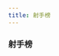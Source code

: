 ```yaml
---
title: 射手榜
---
```


### 射手榜

<GoalRank rank="1" name="姆巴佩" state="fr" goals="5" />

<GoalRank rank="2" name="瓦伦西亚" state="ec" goals="3" />
<GoalRank rank="2" name="加克波" state="nl" goals="3" />
<GoalRank rank="2" name="拉什福德" state="gb-eng" goals="3" />
<GoalRank rank="2" name="莫拉塔" state="es" goals="3" />
<GoalRank rank="2" name="梅西" state="ar" goals="3" />
<GoalRank rank="2" name="吉鲁" state="fr" goals="3" />
<GoalRank rank="2" name="萨卡" state="gb-eng" goals="3" />
<GoalRank rank="2" name="理查利森" state="br" goals="3" />
<GoalRank rank="2" name="拉莫斯" state="pt" goals="3" />

<GoalRank rank="11" name="塔雷米" state="ir" goals="2" />
<GoalRank rank="11" name="托雷斯" state="es" goals="2" />
<GoalRank rank="11" name="克拉马里奇" state="hr" goals="2" />
<GoalRank rank="11" name="库杜斯" state="gh" goals="2" />
<GoalRank rank="11" name="曹圭成" state="kr" goals="2" />
<GoalRank rank="11" name="费尔南德斯" state="pt" goals="2" />
<GoalRank rank="11" name="多萨里" state="sa" goals="2" />
<GoalRank rank="11" name="堂安律" state="jp" goals="2" />
<GoalRank rank="11" name="哈弗茨" state="de" goals="2" />
<GoalRank rank="11" name="菲尔克鲁格" state="de" goals="2" />
<GoalRank rank="11" name="德阿拉斯凯塔" state="uy" goals="2" />
<GoalRank rank="11" name="米特罗维奇" state="rs" goals="2" />
<GoalRank rank="11" name="恩博洛" state="ch" goals="2" />
<GoalRank rank="11" name="阿尔瓦雷斯" state="ar" goals="2" />
<GoalRank rank="11" name="莱万多夫斯基" state="pl" goals="2" />

<GoalRank rank="26" name="贝林厄姆" state="gb-eng" goals="1" />
<GoalRank rank="26" name="斯特林" state="gb-eng" goals="1" />
<GoalRank rank="26" name="格拉利什" state="gb-eng" goals="1" />
<GoalRank rank="26" name="加克波" state="nl" goals="1" />
<GoalRank rank="26" name="克拉森" state="nl" goals="1" />
<GoalRank rank="26" name="维阿" state="us" goals="1" />
<GoalRank rank="26" name="贝尔" state="gb-wls" goals="1" />
<GoalRank rank="26" name="谢赫里" state="sa" goals="1" />
<GoalRank rank="26" name="拉比奥" state="fr" goals="1" />
<GoalRank rank="26" name="古德温" state="fr" goals="1" />
<GoalRank rank="26" name="京多安" state="de" goals="1" />
<GoalRank rank="26" name="浅野拓磨" state="jp" goals="1" />
<GoalRank rank="26" name="奥尔默" state="es" goals="1" />
<GoalRank rank="26" name="阿森西奥" state="es" goals="1" />
<GoalRank rank="26" name="加维拉" state="es" goals="1" />
<GoalRank rank="26" name="索莱尔" state="es" goals="1" />
<GoalRank rank="26" name="巴舒亚伊" state="be" goals="1" />
<GoalRank rank="26" name="罗纳尔多" state="pt" goals="1" />
<GoalRank rank="26" name="菲利克斯" state="pt" goals="1" />
<GoalRank rank="26" name="莱昂" state="pt" goals="1" />
<GoalRank rank="26" name="阿尤" state="gh" goals="1" />
<GoalRank rank="26" name="布卡里" state="gh" goals="1" />
<GoalRank rank="26" name="切什米" state="ir" goals="1" />
<GoalRank rank="26" name="雷扎伊安" state="ir" goals="1" />
<GoalRank rank="26" name="蒙塔里" state="qa" goals="1" />
<GoalRank rank="26" name="迪亚" state="sn" goals="1" />
<GoalRank rank="26" name="迪德希欧" state="sn" goals="1" />
<GoalRank rank="26" name="迪昂" state="sn" goals="1" />
<GoalRank rank="26" name="杜克" state="au" goals="1" />
<GoalRank rank="26" name="泽林斯基" state="pl" goals="1" />
<GoalRank rank="26" name="克里斯滕森" state="dk" goals="1" />
<GoalRank rank="26" name="费尔南德斯" state="mx" goals="1" />
<GoalRank rank="26" name="富勒" state="cr" goals="1" />
<GoalRank rank="26" name="赛斯" state="ma" goals="1" />
<GoalRank rank="26" name="阿布赫拉尔" state="ma" goals="1" />
<GoalRank rank="26" name="里瓦亚" state="hr" goals="1" />
<GoalRank rank="26" name="马耶尔" state="hr" goals="1" />
<GoalRank rank="26" name="戴维斯" state="ca" goals="1" />
<GoalRank rank="26" name="卡斯特莱托" state="cm" goals="1" />
<GoalRank rank="26" name="巴布巴卡尔" state="cm" goals="1" />
<GoalRank rank="26" name="艾里克" state="cm" goals="1" />
<GoalRank rank="26" name="帕夫洛维奇" state="rs" goals="1" />
<GoalRank rank="26" name="萨维奇" state="rs" goals="1" />
<GoalRank rank="26" name="萨利苏" state="gh" goals="1" />
<GoalRank rank="26" name="卡塞米罗" state="br" goals="1" />
<GoalRank rank="26" name="德容" state="nl" goals="1" />
<GoalRank rank="26" name="凯塞多" state="ec" goals="1" />
<GoalRank rank="26" name="萨尔" state="sn" goals="1" />
<GoalRank rank="26" name="库利巴利" state="sn" goals="1" />
<GoalRank rank="26" name="福登" state="gb-eng" goals="1" />
<GoalRank rank="26" name="普利西奇" state="us" goals="1" />
<GoalRank rank="26" name="哈兹里" state="tn" goals="1" />
<GoalRank rank="26" name="莱基" state="au" goals="1" />
<GoalRank rank="26" name="马卡利斯特" state="ar" goals="1" />
<GoalRank rank="26" name="马丁" state="mx" goals="1" />
<GoalRank rank="26" name="查维斯" state="mx" goals="1" />
<GoalRank rank="26" name="齐耶赫" state="ma" goals="1" />
<GoalRank rank="26" name="内斯里" state="ma" goals="1" />
<GoalRank rank="26" name="田中碧" state="jp" goals="1" />
<GoalRank rank="26" name="特赫达" state="cr" goals="1" />
<GoalRank rank="26" name="格纳布里" state="de" goals="1" />
<GoalRank rank="26" name="奥尔塔" state="pt" goals="1" />
<GoalRank rank="26" name="金英权" state="kr" goals="1" />
<GoalRank rank="26" name="黄喜灿" state="kr" goals="1" />
<GoalRank rank="26" name="阿布巴卡尔" state="cm" goals="1" />
<GoalRank rank="26" name="弗拉霍维奇" state="rs" goals="1" />
<GoalRank rank="26" name="沙奇里" state="ch" goals="1" />
<GoalRank rank="26" name="弗罗伊勒" state="ch" goals="1" />
<GoalRank rank="26" name="德佩" state="nl" goals="1" />
<GoalRank rank="26" name="布林德" state="nl" goals="1" />
<GoalRank rank="26" name="邓弗里斯" state="nl" goals="1" />
<GoalRank rank="26" name="赖特" state="us" goals="1" />
<GoalRank rank="26" name="亨德森" state="gb-eng" goals="1" />
<GoalRank rank="26" name="凯恩" state="gb-eng" goals="1" />
<GoalRank rank="26" name="前田大然" state="jp" goals="1" />
<GoalRank rank="26" name="佩里西奇" state="hr" goals="1" />
<GoalRank rank="26" name="维尼修斯" state="br" goals="1" />
<GoalRank rank="26" name="内马尔" state="br" goals="1" />
<GoalRank rank="26" name="卢卡斯" state="br" goals="1" />
<GoalRank rank="26" name="白昇浩" state="kr" goals="1" />
<GoalRank rank="26" name="佩佩" state="pt" goals="1" />
<GoalRank rank="26" name="莱奥" state="pt" goals="1" />
<GoalRank rank="26" name="阿坎吉" state="ch" goals="1" />

